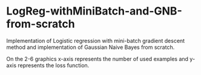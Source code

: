 # LogReg-withMiniBatch-and-GNB-from-scratch
Implementation of Logistic regression with mini-batch gradient descent method and implementation of Gaussian Naive Bayes from scratch.

On the 2-6 graphics x-axis represents the number of used examples and y-axis represents the loss function.
